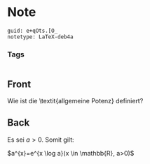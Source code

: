 # Note
```
guid: e+qOts.[O_
notetype: LaTeX-deb4a
```

### Tags
```
```

## Front
Wie ist die \textit{allgemeine Potenz} definiert?

## Back
Es sei $a>0$. Somit gilt:<div>
<div>$a^{x}=e^{x \log a}(x \in \mathbb{R}, a>0)$
</div></div>
